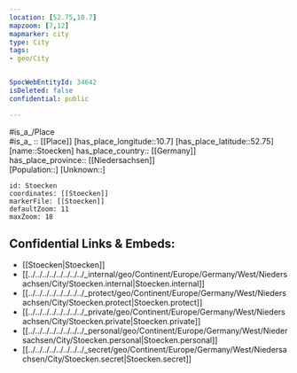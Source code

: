 ```yaml
---
location: [52.75,10.7] 
mapzoom: [7,12] 
mapmarker: city 
type: City
tags:
- geo/City


SpocWebEntityId: 34642
isDeleted: false
confidential: public

---
```

#is_a_/Place  
#is_a_ :: [[Place]] 
[has_place_longitude::10.7] 
[has_place_latitude::52.75] 
[name::Stoecken] 
has_place_country:: [[Germany]]  
has_place_province:: [[Niedersachsen]]  
[Population::] 
[Unknown::] 


```leaflet
id: Stoecken
coordinates: [[Stoecken]] 
markerFile: [[Stoecken]] 
defaultZoom: 11 
maxZoom: 18
```


## Confidential Links & Embeds: 
- [[Stoecken|Stoecken]]  
- [[../../../../../../../../_internal/geo/Continent/Europe/Germany/West/Niedersachsen/City/Stoecken.internal|Stoecken.internal]] 
- [[../../../../../../../../_protect/geo/Continent/Europe/Germany/West/Niedersachsen/City/Stoecken.protect|Stoecken.protect]] 
- [[../../../../../../../../_private/geo/Continent/Europe/Germany/West/Niedersachsen/City/Stoecken.private|Stoecken.private]] 
- [[../../../../../../../../_personal/geo/Continent/Europe/Germany/West/Niedersachsen/City/Stoecken.personal|Stoecken.personal]] 
- [[../../../../../../../../_secret/geo/Continent/Europe/Germany/West/Niedersachsen/City/Stoecken.secret|Stoecken.secret]] 

